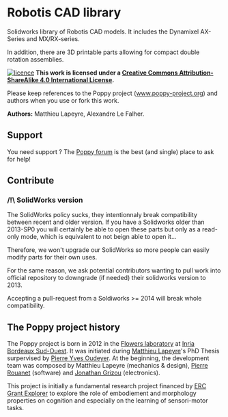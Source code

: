 Robotis CAD library
===================

Solidworks library of Robotis CAD models. 
It includes the Dynamixel AX-Series and MX/RX-series.

In addition, there are 3D printable parts allowing for compact double rotation assemblies. 


[![licence](https://i.creativecommons.org/l/by-sa/4.0/88x31.png)](http://creativecommons.org/licenses/by-sa/4.0/) **This work is licensed under a [Creative Commons Attribution-ShareAlike 4.0 International License](http://creativecommons.org/licenses/by-sa/4.0/).**

Please keep references to the Poppy project (www.poppy-project.org) and authors when you use or fork this work.

**Authors:** Matthieu Lapeyre, Alexandre Le Falher.

## Support

You need support ?
The [Poppy forum](https://forum.poppy-project.org/) is the best (and single) place to ask for help!


## Contribute


### /!\ SolidWorks version
The SolidWorks policy sucks, they intentionnaly break compatibility between recent and older version. If you have a Solidworks older than 2013-SP0 you will certainly be able to open these parts but only as a read-only mode, which is equivalent to not beign able to open it...

Therefore, we won't upgrade our SolidWorks so more people can easily modify parts for their own uses.

For the same reason, we ask potential contributors wanting to pull work into official repository to downgrade (if needed) their solidworks version to 2013.

Accepting a pull-request from a Soldiworks >= 2014 will break whole compatibility.



## The Poppy project history

The Poppy project is born in 2012 in the [Flowers laboratory](flowers.inria.fr) at [Inria Bordeaux Sud-Ouest](http://www.inria.fr/en/centre/bordeaux).
It was initiated during [Matthieu Lapeyre](github.com/matthieu-lapeyre)'s PhD Thesis surpervised by [Pierre Yves Oudeyer](http://www.pyoudeyer.com/). At the beginning, the development team was composed by Matthieu Lapeyre (mechanics & design), [Pierre Rouanet](github.com/pierre-rouanet) (software) and [Jonathan Grizou](http://jgrizou.com/) (electronics).

This project is initially a fundamental research project financed by [ERC Grant Explorer](http://erc.europa.eu/) to explore the role of embodiement and morphology properties on cognition and especially on the learning of sensori-motor tasks.
